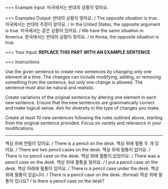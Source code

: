 === Example Input:
  미국에서는 반대의 상황이 맞아요.

=== Examples Output:
  반대의 상황이 맞아요. / The opposite situation is true.
  미국에서는 반대의 주장이 맞아요. / In the United States, the opposite argument is true.
  미국에서는 같은 상황이 있어요. / We have the same situation in America.
  한국에서는 반대의 상황이 맞아요. / In Korea, the opposite situation is true.

=== Your Input: **REPLACE THIS PART WITH AN EXAMPLE SENTENCE**

=== Instructions

Use the given sentence to create new sentences by changing only one element at a time. The changes can include modifying, adding, or removing something from the sentence, but only one change is allowed. The sentence must also be natural and realistic.

Create variations of the original sentence by altering one element in each new sentence.
Ensure that the new sentences are grammatically correct and make logical sense.
Aim for diversity in the type of changes you make.

Create at least 10 new sentences following the rules outlined above, starting from the original sentence provided. Focus on variety and relevance in your modifications.

---

책상 위에 연필이 있어요. / There is a pencil on the desk.
책상 위에 필통 두 개 있어요. / There are two pencil cases on the desk.
책상 위에 필통이 없어요. / There is no pencil case on the desk.
책상 위에 필통이 있었어요. / There was a pencil case on the desk.
책상 위에 필통을 뒀어요. / I put a pencil case on the desk.
책상 아래에 필통이 있어요. / There is a pencil case under the desk.
책상 위에 필통이 있습니다. / There is a pencil case on the desk. (formal)
책상 위에 필통이 있나요? / Is there a pencil case on the desk?